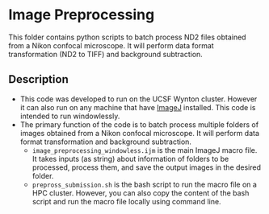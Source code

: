 # Image Preprocessing
This folder contains python scripts to batch process ND2 files obtained from a Nikon confocal microscope. It will perform data format transformation (ND2 to TIFF) and background subtraction.

## Description
- This code was developed to run on the UCSF Wynton cluster. However it can also run on any machine that have [ImageJ](https://imagej.nih.gov/ij/) installed. This code is intended to run windowlessly.
- The primary function of the code is to batch process multiple folders of images obtained from a Nikon confocal microscope. It will perform data format transformation and background subtraction.
    - `image_preprocessing_windowless.ijm`  is the main ImageJ macro file. It takes inputs (as string) about information of folders to be processed,  process them, and save the output images in the desired folder.
    - `prepross_submission.sh` is the bash script to run the macro file on a HPC cluster. However, you can also copy the content of the bash script and run the macro file locally using command line. 
